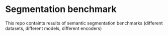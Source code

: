 # Segmentation benchmark
This repo containts results of semantic segmentation benchmarks (different datasets, different models, different encoders)
